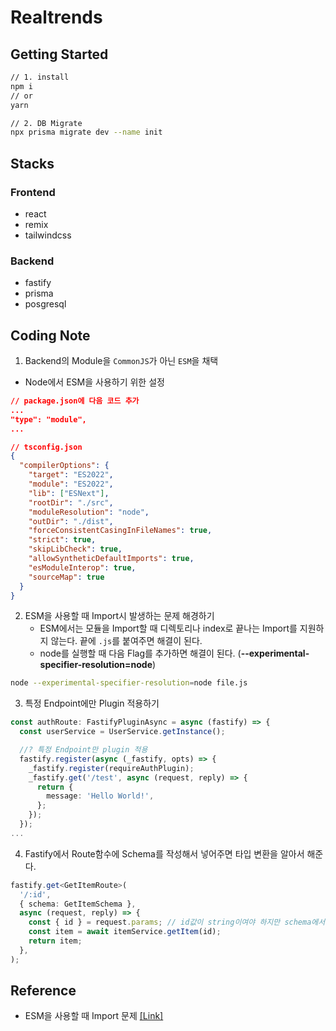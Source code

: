 # Realtrends

## Getting Started

```sh
// 1. install
npm i
// or
yarn

// 2. DB Migrate
npx prisma migrate dev --name init
```

## Stacks

### Frontend

- react
- remix
- tailwindcss

### Backend

- fastify
- prisma
- posgresql

## Coding Note

1. Backend의 Module을 `CommonJS`가 아닌 `ESM`을 채택

- Node에서 ESM을 사용하기 위한 설정

```json
// package.json에 다음 코드 추가
...
"type": "module",
...
```

```json
// tsconfig.json
{
  "compilerOptions": {
    "target": "ES2022",
    "module": "ES2022",
    "lib": ["ESNext"],
    "rootDir": "./src",
    "moduleResolution": "node",
    "outDir": "./dist",
    "forceConsistentCasingInFileNames": true,
    "strict": true,
    "skipLibCheck": true,
    "allowSyntheticDefaultImports": true,
    "esModuleInterop": true,
    "sourceMap": true
  }
}
```

2. ESM을 사용할 때 Import시 발생하는 문제 해경하기
   - ESM에서는 모듈을 Import할 때 디렉토리나 index로 끝나는 Import를 지원하지 않는다. 끝에 `.js`를 붙여주면 해결이 된다.
   - node를 실행할 때 다음 Flag를 추가하면 해결이 된다. (**--experimental-specifier-resolution=node**)

```bash
node --experimental-specifier-resolution=node file.js
```

3. 특정 Endpoint에만 Plugin 적용하기

```ts
const authRoute: FastifyPluginAsync = async (fastify) => {
  const userService = UserService.getInstance();

  //? 특정 Endpoint만 plugin 적용
  fastify.register(async (_fastify, opts) => {
    _fastify.register(requireAuthPlugin);
    _fastify.get('/test', async (request, reply) => {
      return {
        message: 'Hello World!',
      };
    });
  });
...
```

4. Fastify에서 Route함수에 Schema를 작성해서 넣어주면 타입 변환을 알아서 해준다.

```ts
fastify.get<GetItemRoute>(
  '/:id',
  { schema: GetItemSchema },
  async (request, reply) => {
    const { id } = request.params; // id값이 string이여야 하지만 schema에서 number로 설정되어 있어서 number형으로 변환된다.
    const item = await itemService.getItem(id);
    return item;
  },
);
```

## Reference

- ESM을 사용할 때 Import 문제 [[Link]](https://bobbyhadz.com/blog/node-js-error-err-unsupported-dir-import)
